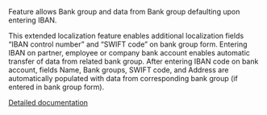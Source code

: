 Feature allows Bank group and data from Bank group defaulting upon entering IBAN.

This extended localization feature enables additional localization fields “IBAN control number” and “SWIFT code” on bank group form. Entering IBAN on partner, employee or company bank account enables automatic transfer of data from related bank group. After entering IBAN code on bank account, fields Name, Bank groups, SWIFT code, and Address are automatically populated with data from corresponding bank group (if entered in bank group form).

[Detailed documentation](https://adacta.sharepoint.com/:w:/r/sites/ERP-Product-Development/Shared%20Documents/D365FO%20Localization%20documentation/D365%20ext%20LOC_Payment%20ID%20in%20AR.docx?d=wbbde751b05f04ac3aa59621a83941b49&csf=1&e=QqQj6b)